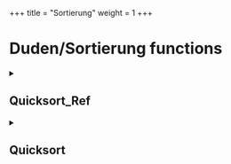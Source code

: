 +++
title = "Sortierung"
weight = 1
+++
# Duden/Sortierung functions
<details>
<summary><h2>Quicksort_Ref</h2></summary>
<ul>
<pre>
Eine Funktion, die die Zahlen Liste <liste> mit dem Quick-Sort Algorithmus sortiert.
Der Algorithmus ist Iterativ (anstatt Rekursiv) implementiert, wodurch gesichert wird, dass es zu keinem Stackoverflow kommt.
</pre>
	<li>Parameters: <code>liste</code></li>
	<li>Parameter type: <code>Zahlen Listen Referenz</code></li>
	<li>Return type: <code>nichts</code></li>
</ul>

<h3>Aliases</h3>
<ol>
	<li><code>&#34;Sortiere &lt;liste&gt;&#34;</code></li>
	<li><code>&#34;Sortiere &lt;liste&gt; mit quick-sort&#34;</code></li>
</ol>

<h3>Implementation</h3>
<pre class="language-ddp" tabindex="0">
<code class="language-ddp">
quicksort-iter liste 1 (die Länge von liste).

</code>
</pre>
</details>

<details>
<summary><h2>Quicksort</h2></summary>
<ul>
<pre>
Eine Funktion, die die Zahlen Liste <liste> mit dem Quick-Sort Algorithmus sortiert und die sortierte Liste zurück gibt.
Der Algorithmus ist Iterativ (anstatt Rekursiv) implementiert, wodurch gesichert wird, dass es zu keinem Stackoverflow kommt.
</pre>
	<li>Parameters: <code>liste</code></li>
	<li>Parameter type: <code>Zahlen Liste</code></li>
	<li>Return type: <code>Zahlen Liste</code></li>
</ul>

<h3>Aliases</h3>
<ol>
	<li><code>&#34;&lt;liste&gt; sortiert&#34;</code></li>
	<li><code>&#34;&lt;liste&gt; mit quick-sort sortiert&#34;</code></li>
</ol>

<h3>Implementation</h3>
<pre class="language-ddp" tabindex="0">
<code class="language-ddp">
Sortiere liste mit quick-sort.
Gib liste zurück.

</code>
</pre>
</details>


